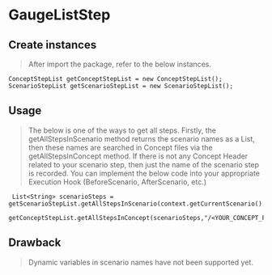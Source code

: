 # GaugeListStep

## Create instances

>   After import the package, refer to the below instances.

    ConceptStepList getConceptStepList = new ConceptStepList();
    ScenarioStepList getScenarioStepList = new ScenarioStepList();
    
## Usage

>   The below is one of the ways to get all steps. Firstly, the getAllStepsInScenario method returns the scenario names as a List, then these names are searched in Concept files
via the getAllStepsInConcept method. If there is not any Concept Header related to your scenario step, then just the name of the scenario step is recorded. 
You can implement the below code into your appropriate Execution Hook (BeforeScenario, AfterScenario, etc.)


     List<String> scenarioSteps = getScenarioStepList.getAllStepsInScenario(context.getCurrentScenario().getName(),"/<YOUR_SPEC_FOLDER_NAME>/");
     getConceptStepList.getAllStepsInConcept(scenarioSteps,"/<YOUR_CONCEPT_FOLDER_NAME>/");
     
## Drawback

> Dynamic variables in scenario names have not been supported yet.
    
    
